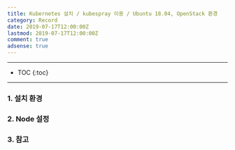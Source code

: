 ```yaml
---
title: Kubernetes 설치 / kubespray 이용 / Ubuntu 18.04, OpenStack 환경
category: Record
date: 2019-07-17T12:00:00Z
lastmod: 2019-07-17T12:00:00Z
comment: true
adsense: true
---
```


***

* TOC
{:toc}

***

### 1. 설치 환경

### 2. Node 설정

### 3. 참고

